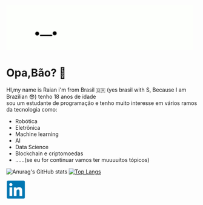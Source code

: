 <img src="HIHI.gif">

<h1> Opa,Bão? 👋</h1>

HI,my name is Raian i'm from Brasil 🇧🇷 (yes brasil with S, Because I am Brazilian 😎) tenho 18 anos de idade<br> sou um estudante de programação
e tenho muito interesse em vários ramos da tecnologia como:

* Robótica
* Eletrônica
* Machine learning
* AI
* Data Science   
* Blockchain e criptomoedas
* ......(se eu for continuar vamos ter muuuuitos tópicos)



![Anurag's GitHub stats](https://github-readme-stats.vercel.app/api?username=RaianNolaco&show_icons=true&theme=default) 
[![Top Langs](https://github-readme-stats.vercel.app/api/top-langs/?username=RaianNolaco&layout=compact)](https://github.com/anuraghazra/github-readme-stats)



<a target = "_blank" href = "https://www.linkedin.com/in/raian-nolaço-aba20815a/" target="_blank">
<img src ="https://raw.githubusercontent.com/devicons/devicon/master/icons/linkedin/linkedin-original.svg" width = "50">
</a>

<!--
**RaianNolaco/RaianNolaco** is a ✨ _special_ ✨ repository because its `README.md` (this file) appears on your GitHub profile.

Here are some ideas to get you started:

- 🔭 I’m currently working on ...
- 🌱 I’m currently learning ...
- 👯 I’m looking to collaborate on ...
- 🤔 I’m looking for help with ...
- 💬 Ask me about ...
- 📫 How to reach me: ...
- 😄 Pronouns: ...
- ⚡ Fun fact: ...
-->
